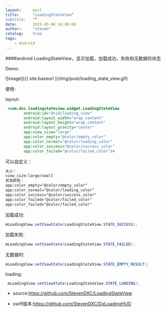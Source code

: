 ```yaml
---
layout:     post
title:      "LoadingStateView”
subtitle:   ""
date:       2015-05-08 14:00:00
author:     "steven"
catalog:    true
tags:
    - Android
---
```


####android LoadingStateView，显示加载，加载成功，失败和无数据的状态

Demo:

![image]({{ site.baseurl }}/img/post/loading_state_view.gif)


使用:

layout:
```xml
 <com.dxc.loadingstateview.widget.LoadingStateView
        android:id="@+id/loading_view"
        android:layout_width="wrap_content"
        android:layout_height="wrap_content"
        android:layout_gravity="center"
        app:view_size="large"
        app:color_empty="@color/empty_color"
        app:color_normal="@color/loading_color"
        app:color_success="@color/success_color"
        app:color_failed="@color/failed_color"/>
```
可以自定义：
```xml
大小：
view_size:large/small
状态颜色：
app:color_empty="@color/empty_color"
app:color_normal="@color/loading_color"
app:color_success="@color/success_color"
app:color_failed="@color/failed_color"
app:color_failed="@color/failed_color"
```

加载成功:
```java
mLoadingView.setViewState(LoadingStateView.STATE_SUCCESS);
```

加载失败:
```java
mLoadingView.setViewState(LoadingStateView.STATE_FAILED);
```

无数据时:
```java
mLoadingView.setViewState(LoadingStateView.STATE_EMPTY_RESULT);
```

loading:
```java
 mLoadingView.setViewState(LoadingStateView.STATE_LOADING);
```

* source:https://github.com/StevenDXC/LoadingStateView


* swift版本:https://github.com/StevenDXC/DxLoadingHUD
